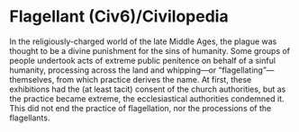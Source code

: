 # Flagellant (Civ6)/Civilopedia

In the religiously-charged world of the late Middle Ages, the plague was thought to be a divine punishment for the sins of humanity. Some groups of people undertook acts of extreme public penitence on behalf of a sinful humanity, processing across the land and whipping—or “flagellating”—themselves, from which practice derives the name. At first, these exhibitions had the (at least tacit) consent of the church authorities, but as the practice became extreme, the ecclesiastical authorities condemned it. This did not end the practice of flagellation, nor the processions of the flagellants.